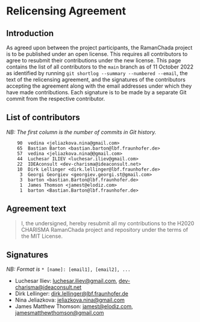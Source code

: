 # Relicensing Agreement

## Introduction
As agreed upon between the project participants, the RamanChada project is to be published under an open license. This requires all contributors to agree to resubmit their contributions under the new license. This page contains the list of all contributors to the `main` branch as of 11 October 2022 as identified by running `git shortlog --summary --numbered --email`, the text of the relicensing agreement, and the signatures of the contributors accepting the agreement along with the email addresses under which they have made contributions. Each signature is to be made by a separate Git commit from the respective contributor.

## List of contributors

*NB: The first column is the number of commits in Git history.*
```
    90  vedina <jeliazkova.nina@gmail.com>
    65  Bastian Barton <bastian.barton@lbf.fraunhofer.de>
    57  vedina <jeliazkova.nina@@gmail.com>
    44  Luchesar ILIEV <luchesar.iliev@gmail.com>
    22  IDEAconsult <dev-charisma@ideaconsult.net>
    10  Dirk Lellinger <dirk.lellinger@lbf.fraunhofer.de>
     3  Georgi Georgiev <georgiev.georgi.st@gmail.com>
     3  barton <bastian.Barton@lbf.fraunhofer.de>
     1  James Thomson <jamest@elodiz.com>
     1  barton <Bastian.Barton@lbf.fraunhofer.de>
```

## Agreement text
> I, the undersigned, hereby resubmit all my contributions to the H2020 CHARISMA RamanChada project and repository under the terms of the MIT License.

## Signatures

*NB: Format is* `* [name]: [email1], [email2], ...`

* Luchesar Iliev: <luchesar.iliev@gmail.com>, <dev-charisma@ideaconsult.net>
* Dirk Lellinger: <dirk.lellinger@lbf.fraunhofer.de>
* Nina Jeliazkova: <jeliazkova.nina@gmail.com>
* James Matthew Thomson: <jamest@elodiz.com>, <jamesmatthewthomson@gmail.com>
